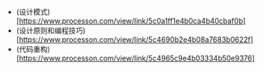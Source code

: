 - (设计模式)[https://www.processon.com/view/link/5c0a1ff1e4b0ca4b40cbaf0b]
- (设计原则和编程技巧)[https://www.processon.com/view/link/5c4690b2e4b08a7683b0622f]
- (代码重构)[https://www.processon.com/view/link/5c4965c9e4b03334b50e9376]